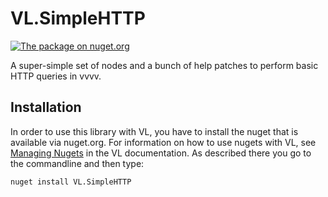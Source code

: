 # VL.SimpleHTTP

[![The package on nuget.org](https://img.shields.io/nuget/vpre/VL.SimpleHTTP?style=for-the-badge)](https://www.nuget.org/packages/VL.SimpleHTTP)

A super-simple set of nodes and a bunch of help patches to perform basic HTTP queries in vvvv.

## Installation

In order to use this library with VL, you have to install the nuget that is available via nuget.org. For information on how to use nugets with VL, see [Managing Nugets](https://thegraybook.vvvv.org/reference/libraries/dependencies.html#manage-nugets) in the VL documentation. As described there you go to the commandline and then type:

```
nuget install VL.SimpleHTTP
```